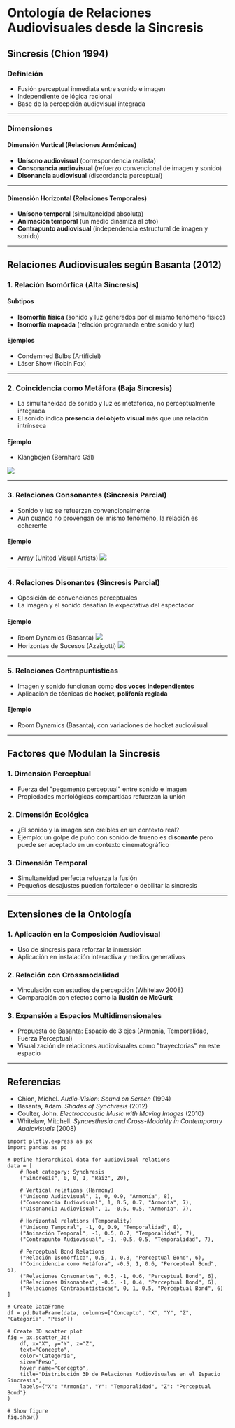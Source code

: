 # Ontología de Relaciones Audiovisuales desde la Sincresis

## Sincresis (Chion 1994)
### Definición
- Fusión perceptual inmediata entre sonido e imagen
- Independiente de lógica racional
- Base de la percepción audiovisual integrada

---

### Dimensiones
#### **Dimensión Vertical (Relaciones Armónicas)**
- **Unísono audiovisual** (correspondencia realista)
- **Consonancia audiovisual** (refuerzo convencional de imagen y sonido)
- **Disonancia audiovisual** (discordancia perceptual)

---

#### **Dimensión Horizontal (Relaciones Temporales)**
- **Unísono temporal** (simultaneidad absoluta)
- **Animación temporal** (un medio dinamiza al otro)
- **Contrapunto audiovisual** (independencia estructural de imagen y sonido)

---

## Relaciones Audiovisuales según Basanta (2012)
### 1. Relación Isomórfica (Alta Sincresis)
#### **Subtipos**
- **Isomorfía física** (sonido y luz generados por el mismo fenómeno físico)
- **Isomorfía mapeada** (relación programada entre sonido y luz)

#### **Ejemplos**
- Condemned Bulbs (Artificiel)
- Láser Show (Robin Fox)

---

### 2. Coincidencia como Metáfora (Baja Sincresis)
- La simultaneidad de sonido y luz es metafórica, no perceptualmente integrada
- El sonido indica **presencia del objeto visual** más que una relación intrínseca

#### **Ejemplo**
- Klangbojen (Bernhard Gál)

![](https://www.youtube.com/watch?v=OoPfpSO-J48)

---

### 3. Relaciones Consonantes (Sincresis Parcial)
- Sonido y luz se refuerzan convencionalmente
- Aún cuando no provengan del mismo fenómeno, la relación es coherente

#### **Ejemplo**
- Array (United Visual Artists)
![](https://www.youtube.com/watch?v=I_k-icpVb9Y)

---

### 4. Relaciones Disonantes (Sincresis Parcial)
- Oposición de convenciones perceptuales
- La imagen y el sonido desafían la expectativa del espectador

#### **Ejemplo**
- Room Dynamics (Basanta)
![](https://www.youtube.com/watch?v=UQjLm1VZ-og)
- Horizontes de Sucesos (Azzigotti)
![](https://www.youtube.com/watch?v=2zwKj8rToko)
---

### 5. Relaciones Contrapuntísticas
- Imagen y sonido funcionan como **dos voces independientes**
- Aplicación de técnicas de **hocket, polifonía reglada**

#### **Ejemplo**
- Room Dynamics (Basanta), con variaciones de hocket audiovisual

---

## Factores que Modulan la Sincresis
### **1. Dimensión Perceptual**
- Fuerza del "pegamento perceptual" entre sonido e imagen
- Propiedades morfológicas compartidas refuerzan la unión

### **2. Dimensión Ecológica**
- ¿El sonido y la imagen son creíbles en un contexto real?
- Ejemplo: un golpe de puño con sonido de trueno es **disonante** pero puede ser aceptado en un contexto cinematográfico

### **3. Dimensión Temporal**
- Simultaneidad perfecta refuerza la fusión
- Pequeños desajustes pueden fortalecer o debilitar la sincresis

---

## Extensiones de la Ontología
### **1. Aplicación en la Composición Audiovisual**
- Uso de sincresis para reforzar la inmersión
- Aplicación en instalación interactiva y medios generativos

### **2. Relación con Crossmodalidad**
- Vinculación con estudios de percepción (Whitelaw 2008)
- Comparación con efectos como la **ilusión de McGurk**

### **3. Expansión a Espacios Multidimensionales**
- Propuesta de Basanta: Espacio de 3 ejes (Armonía, Temporalidad, Fuerza Perceptual)
- Visualización de relaciones audiovisuales como "trayectorias" en este espacio

---

## Referencias
- Chion, Michel. *Audio-Vision: Sound on Screen* (1994)
- Basanta, Adam. *Shades of Synchresis* (2012)
- Coulter, John. *Electroacoustic Music with Moving Images* (2010)
- Whitelaw, Mitchell. *Synaesthesia and Cross-Modality in Contemporary Audiovisuals* (2008)



```run-python
import plotly.express as px
import pandas as pd

# Define hierarchical data for audiovisual relations
data = [
    # Root category: Synchresis
    ("Sincresis", 0, 0, 1, "Raíz", 20),
    
    # Vertical relations (Harmony)
    ("Unísono Audiovisual", 1, 0, 0.9, "Armonía", 8),
    ("Consonancia Audiovisual", 1, 0.5, 0.7, "Armonía", 7),
    ("Disonancia Audiovisual", 1, -0.5, 0.5, "Armonía", 7),
    
    # Horizontal relations (Temporality)
    ("Unísono Temporal", -1, 0, 0.9, "Temporalidad", 8),
    ("Animación Temporal", -1, 0.5, 0.7, "Temporalidad", 7),
    ("Contrapunto Audiovisual", -1, -0.5, 0.5, "Temporalidad", 7),
    
    # Perceptual Bond Relations
    ("Relación Isomórfica", 0.5, 1, 0.8, "Perceptual Bond", 6),
    ("Coincidencia como Metáfora", -0.5, 1, 0.6, "Perceptual Bond", 6),
    ("Relaciones Consonantes", 0.5, -1, 0.6, "Perceptual Bond", 6),
    ("Relaciones Disonantes", -0.5, -1, 0.4, "Perceptual Bond", 6),
    ("Relaciones Contrapuntísticas", 0, 1, 0.5, "Perceptual Bond", 6)
]

# Create DataFrame
df = pd.DataFrame(data, columns=["Concepto", "X", "Y", "Z", "Categoría", "Peso"])

# Create 3D scatter plot
fig = px.scatter_3d(
    df, x="X", y="Y", z="Z",
    text="Concepto",
    color="Categoría",
    size="Peso",
    hover_name="Concepto",
    title="Distribución 3D de Relaciones Audiovisuales en el Espacio Sincresis",
    labels={"X": "Armonía", "Y": "Temporalidad", "Z": "Perceptual Bond"}
)

# Show figure
fig.show()
```


